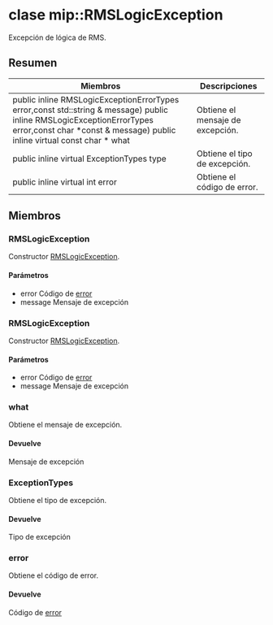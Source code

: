 # <a name="class-miprmslogicexception"></a>clase mip::RMSLogicException 
Excepción de lógica de RMS.
## <a name="summary"></a>Resumen
 Miembros                        | Descripciones                                
--------------------------------|---------------------------------------------
public inline  RMSLogicExceptionErrorTypes error,const std::string & message) public inline  RMSLogicExceptionErrorTypes error,const char *const & message) public inline virtual const char * what | Obtiene el mensaje de excepción.
public inline virtual ExceptionTypes type | Obtiene el tipo de excepción.
public inline virtual int error | Obtiene el código de error.
## <a name="members"></a>Miembros
### <a name="rmslogicexception"></a>RMSLogicException
Constructor [RMSLogicException](#classmip_1_1_r_m_s_logic_exception).
#### <a name="parameters"></a>Parámetros
* error Código de [error](#classmip_1_1_error) 
* message Mensaje de excepción
### <a name="rmslogicexception"></a>RMSLogicException
Constructor [RMSLogicException](#classmip_1_1_r_m_s_logic_exception).
#### <a name="parameters"></a>Parámetros
* error Código de [error](#classmip_1_1_error) 
* message Mensaje de excepción
### <a name="what"></a>what
Obtiene el mensaje de excepción.
#### <a name="returns"></a>Devuelve
Mensaje de excepción
### <a name="exceptiontypes"></a>ExceptionTypes
Obtiene el tipo de excepción.
#### <a name="returns"></a>Devuelve
Tipo de excepción
### <a name="error"></a>error
Obtiene el código de error.
#### <a name="returns"></a>Devuelve
Código de [error](#classmip_1_1_error)